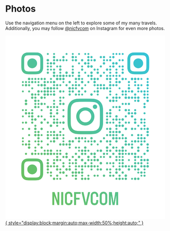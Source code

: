 # Photos

Use the navigation menu on the left to explore some of my many travels. Additionally, you may follow [@nicfvcom](https://www.instagram.com/nicfvcom/) on Instagram for even more photos.

[![qr](./nicfvcom_qr.png){ style="display:block;margin:auto;max-width:50%;height:auto;" }](https://www.instagram.com/nicfvcom/)